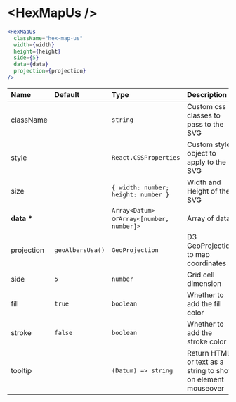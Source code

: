 # \<HexMapUs \/>

```jsx
<HexMapUs
  className="hex-map-us"
  width={width}
  height={height}
  side={5}
  data={data}
  projection={projection}
/>
```

| Name           | Default          | Type                                       | Description                                                  |
| :------------- | :--------------- | :----------------------------------------- | :----------------------------------------------------------- |
| className      |                  | `string`                                   | Custom css classes to pass to the SVG                        |
| style          |                  | `React.CSSProperties`                      | Custom style object to apply to the SVG                      |
| size           |                  | `{ width: number; height: number }`        | Width and Height of the SVG                                  |
| <b>data \*</b> |                  | `Array<Datum>` or`Array<[number, number]>` | Array of data                                                |
| projection     | `geoAlbersUsa()` | `GeoProjection`                            | D3 GeoProjection to map coordinates                          |
| side           | `5`              | `number`                                   | Grid cell dimension                                          |
| fill           | `true`           | `boolean`                                  | Whether to add the fill color                                |
| stroke         | `false`          | `boolean`                                  | Whether to add the stroke color                              |
| tooltip        |                  | `(Datum) => string`                        | Return HTML or text as a string to show on element mouseover |
